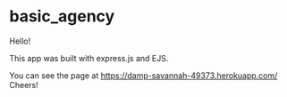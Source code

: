 # basic_agency
Hello!

This app was built with express.js and EJS.

You can see the page at https://damp-savannah-49373.herokuapp.com/
Cheers!
